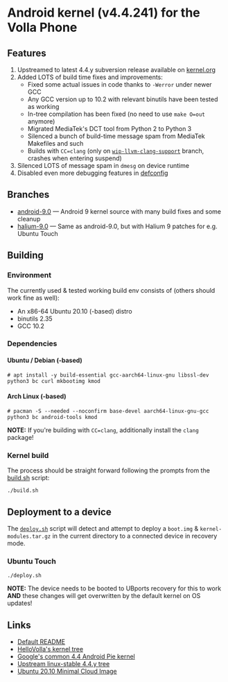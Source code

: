 # Android kernel (v4.4.241) for the Volla Phone

## Features
1. Upstreamed to latest 4.4.y subversion release available on [kernel.org](https://www.kernel.org/)
2. Added LOTS of build time fixes and improvements:
   - Fixed some actual issues in code thanks to `-Werror` under newer GCC
   - Any GCC version up to 10.2 with relevant binutils have been tested as working
   - In-tree compilation has been fixed (no need to use `make O=out` anymore)
   - Migrated MediaTek's DCT tool from Python 2 to Python 3
   - Silenced a bunch of build-time message spam from MediaTek Makefiles and such
   - Builds with `CC=clang` (only on [`wip-llvm-clang-support`](../../tree/wip-llvm-clang-support) branch, crashes when entering suspend)
3. Silenced LOTS of message spam in `dmesg` on device runtime
4. Disabled even more debugging features in [defconfig](arch/arm64/configs/k63v2_64_bsp_defconfig)

## Branches
* [android-9.0](../../tree/android-9.0) — Android 9 kernel source with many build fixes and some cleanup
* [halium-9.0](../../tree/halium-9.0) — Same as android-9.0, but with Halium 9 patches for e.g. Ubuntu Touch

## Building

### Environment
The currently used & tested working build env consists of (others should work fine as well):
* An x86-64 Ubuntu 20.10 (-based) distro
* binutils 2.35
* GCC 10.2

### Dependencies

#### Ubuntu / Debian (-based)
```
# apt install -y build-essential gcc-aarch64-linux-gnu libssl-dev python3 bc curl mkbootimg kmod
```

#### Arch Linux (-based)
```
# pacman -S --needed --noconfirm base-devel aarch64-linux-gnu-gcc python3 bc android-tools kmod
```
**NOTE:** If you're building with `CC=clang`, additionally install the `clang` package!

### Kernel build
The process should be straight forward following the prompts from the [build.sh](build.sh) script:
```
./build.sh
```

## Deployment to a device
The [`deploy.sh`](deploy.sh) script will detect and attempt to deploy a `boot.img` & `kernel-modules.tar.gz` in the current directory to a connected device in recovery mode.

### Ubuntu Touch
```
./deploy.sh
```
**NOTE:** The device needs to be booted to UBports recovery for this to work **AND** these changes will get overwritten by the default kernel on OS updates!

## Links
* [Default README](README)
* [HelloVolla's kernel tree](https://github.com/HelloVolla/android_kernel_volla_mt6763)
* [Google's common 4.4 Android Pie kernel](https://android.googlesource.com/kernel/common/+/refs/heads/android-4.4-p)
* [Upstream linux-stable 4.4.y tree](https://git.kernel.org/pub/scm/linux/kernel/git/stable/linux.git/log/?h=linux-4.4.y)
* [Ubuntu 20.10 Minimal Cloud Image](https://partner-images.canonical.com/core/groovy/current/ubuntu-groovy-core-cloudimg-amd64-root.tar.gz)
